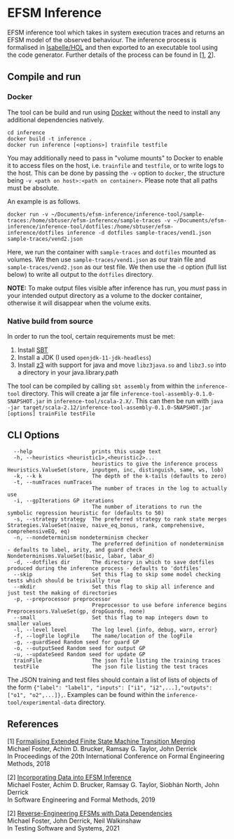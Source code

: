 # EFSM Inference

EFSM inference tool which takes in system execution traces and returns an EFSM model of the observed behaviour. The inference process is formalised in [Isabelle/HOL](https://www.isa-afp.org/entries/Extended_Finite_State_Machine_Inference.html) and then exported to an executable tool using the code generator. Further details of the process can be found in \[[1](#subsumptionPaper), [2](#inferencePaper)\].

## Compile and run

### Docker
The tool can be build and run using [Docker](https://www.docker.com) without the need to install any additional dependencies natively.
```
cd inference
docker build -t inference .
docker run inference [<options>] trainfile testfile
```

You may additionally need to pass in "volume mounts" to Docker to enable it to access files on the host, i.e. `trainfile` and `testfile`, or to write logs to the host. This can be done by passing the `-v` option to `docker`, the structure being `-v <path on host>:<path on container>`. Please note that all paths must be absolute.

An example is as follows.
```
docker run -v ~/Documents/efsm-inference/inference-tool/sample-traces:/home/sbtuser/efsm-inference/sample-traces -v ~/Documents/efsm-inference/inference-tool/dotfiles:/home/sbtuser/efsm-inference/dotfiles inference -d dotfiles sample-traces/vend1.json sample-traces/vend2.json
```
Here, we run the container with `sample-traces` and `dotfiles` mounted as volumes. We then use `sample-traces/vend1.json` as our train file and `sample-traces/vend2.json` as our test file. We then use the `-d` option (full list below) to write all output to the `dotfiles` directory.

**NOTE:** To make output files visible after inference has run, you _must_ pass in your intended output directory as a volume to the docker container, otherwise it will disappear when the volume exits.

### Native build from source
In order to run the tool, certain requirements must be met:

1. Install [SBT](https://www.scala-sbt.org/)
2. Install a JDK (I used `openjdk-11-jdk-headless`)
3. Install [z3](https://github.com/Z3Prover/z3) with support for java and move `libz3java.so` and `libz3.so` into a directory in your java.library.path

The tool can be compiled by calling `sbt assembly` from within the `inference-tool` directory. This will create a jar file `inference-tool-assembly-0.1.0-SNAPSHOT.jar` in `inference-tool/scala-2.X/`. This can then be run with `java -jar target/scala-2.12/inference-tool-assembly-0.1.0-SNAPSHOT.jar [options] trainFile testFile`

## CLI Options
```
  --help                   prints this usage text
  -h, --heuristics <heuristic1>,<heuristic2>...
                           heuristics to give the inference process Heuristics.ValueSet(store, inputgen, inc, distinguish, same, ws, lob)
  -k, --k k                The depth of the k-tails (defaults to zero)
  -t, --numTraces numTraces
                           The number of traces in the log to actually use
  -i, --gpIterations GP iterations
                           The number of iterations to run the symbolic regression heuristic for (defaults to 50)
  -s, --strategy strategy  The preferred strategy to rank state merges Strategies.ValueSet(naive, naive_eq_bonus, rank, comprehensive, comprehensiveEQ, eq)
  -n, --nondeterminism nondeterminism checker
                           The preferred definition of nondeterminism - defaults to label, arity, and guard check Nondeterminisms.ValueSet(basic, labar, labar_d)
  -d, --dotfiles dir       The directory in which to save dotfiles produced during the inference process - defaults to 'dotfiles'
  --skip                   Set this flag to skip some model checking tests which should be trivially true
  --mkdir                  Set this flag to skip all inference and just test the making of directories
  -p, --preprocessor preprocessor
                           Preprocessor to use before inference begins Preprocessors.ValueSet(gp, dropGuards, none)
  --small                  Set this flag to map integers down to smaller values
  -l, --level level        The log level {info, debug, warn, error}
  -f, --logFile logFile    The name/location of the logFile
  -g, --guardSeed Random seed for guard GP
  -o, --outputSeed Random seed for output GP
  -u, --updateSeed Random seed for update GP
  trainFile                The json file listing the training traces
  testFile                 The json file listing the test traces
```

The JSON training and test files should contain a list of lists of objects of the form `{"label": "label1", "inputs": ["i1", "i2",...],"outputs": ["o1", "o2",...]},`. Examples can be found within the `inference-tool/experimental-data` directory.

## References
<a name="subsumptionPaper">[1]</a> [Formalising Extended Finite State Machine Transition Merging](https://doi.org/10.1007/978-3-030-30446-1_14)<br/>
Michael Foster, Achim D. Brucker, Ramsay G. Taylor, John Derrick<br/>
In Proceedings of the 20th International Conference on Formal Engineering Methods, 2018

<a name="inferencePaper">[2]</a> [Incorporating Data into EFSM Inference](https://doi.org/10.1007/978-3-030-30446-1_14)<br/>
Michael Foster, Achim D. Brucker, Ramsay G. Taylor, Siobhán North, John Derrick<br/>
In Software Engineering and Formal Methods, 2019

<a name="gpPaper">[2]</a> [Reverse-Engineering EFSMs with Data Dependencies](https://doi.org/10.1007/978-3-031-04673-5_3)<br/>
Michael Foster, John Derrick, Neil Walkinshaw<br/>
In Testing Software and Systems, 2021
